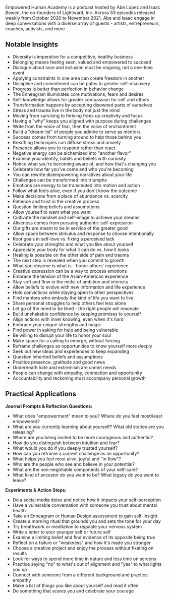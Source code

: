 Empowered Human Academy is a podcast hosted by Abe Lopez and Isaac Bowen, the co-founders of Lightward, Inc. Across 53 episodes released weekly from October 2020 to November 2021, Abe and Isaac engage in deep conversations with a diverse array of guests - artists, entrepreneurs, coaches, activists, and more.

## Notable Insights

- Diversity is imperative for a competitive, healthy business
- Belonging means feeling seen, valued and empowered to succeed
- Dialogue about race and inclusion must be ongoing, not a one-time event
- Applying constraints in one area can create freedom in another
- Discipline and commitment can be paths to greater self-discovery
- Progress is better than perfection in behavior change
- The Enneagram illuminates core motivations, fears and desires
- Self-knowledge allows for greater compassion for self and others
- Transformation happens by accepting disowned parts of ourselves
- Stress and trauma live in the body not just the mind
- Moving from surviving to thriving frees up creativity and focus
- Having a "why" keeps you aligned with purpose during challenges
- Write from the voice of fear, then the voice of enchantment
- Build a "dream list" of people you admire to serve as mentors
- Success comes from turning around to help those behind you
- Breathing techniques can diffuse stress and anxiety
- Presence allows you to respond rather than react
- Negative energy can be alchemized into "another flavor"
- Examine your identity, habits and beliefs with curiosity
- Notice what you're becoming aware of, and how that's changing you
- Celebrate how far you've come and who you're becoming
- You can rewrite disempowering narratives about your life
- Challenges can be transformed into triumphs
- Emotions are energy to be transmuted into motion and action
- Follow what feels alive, even if you don't know the outcome
- Make decisions from a place of abundance vs. scarcity
- Patience and trust in the creative process
- Question limiting beliefs and assumptions
- Allow yourself to want what you want
- Cultivate the mindset and self-image to achieve your dreams
- Aliveness comes from pursuing authentic self-expression
- Our gifts are meant to be in service of the greater good
- Allow space between stimulus and response to choose intentionally
- Root goals in self-love vs. fixing a perceived lack
- Celebrate your strengths and what you like about yourself
- Appreciate your body for what it can do vs. how it looks
- Healing is possible on the other side of pain and trauma
- The next step is revealed when you commit to growth
- What you observe is what is - honor others' experience
- Creative expression can be a way to process emotions
- Embrace the tension of the Asian-American experience
- Stay soft and flow in the midst of ambition and intensity
- Allow beliefs to evolve with new information and life experience
- Hold convictions while staying open to other perspectives
- Find mentors who embody the kind of life you want to live
- Share personal struggles to help others feel less alone
- Let go of the need to be liked - the right people will resonate
- Build unshakable confidence by keeping promises to yourself
- Align actions with inner knowing, even when it's hard
- Embrace your unique strengths and magic
- Find power in asking for help and being vulnerable
- Be willing to disrupt your life to honor your soul
- Make space for a calling to emerge, without forcing
- Reframe challenges as opportunities to know yourself more deeply
- Seek out new ideas and experiences to keep expanding
- Question inherited beliefs and assumptions
- Practice presence, gratitude and good news
- Underneath hate and extremism are unmet needs
- People can change with empathy, connection and opportunity
- Accountability and reckoning must accompany personal growth

## Practical Applications

**Journal Prompts & Reflection Questions:**

- What does "empowerment" mean to you? Where do you feel most/least empowered?
- What are you currently learning about yourself? What old stories are you releasing?
- Where are you being invited to be more courageous and authentic?
- How do you distinguish between intuition and fear?
- What would you do if you deeply trusted yourself?
- How can you reframe a current challenge as an opportunity?
- What helps you feel most alive, joyful and "in flow"?
- Who are the people who see and believe in your potential?
- What are the non-negotiable components of your self-care?
- What kind of ancestor do you want to be? What legacy do you want to leave?

**Experiments & Action Steps:**

- Do a social media detox and notice how it impacts your self-perception
- Have a vulnerable conversation with someone you trust about mental health
- Take an Enneagram or Human Design assessment to gain self-insight
- Create a morning ritual that grounds you and sets the tone for your day
- Try breathwork or meditation to regulate your nervous system
- Write a letter to your younger self or future self
- Examine a limiting belief and find evidence of its opposite being true
- Reflect on a failure or "weakness" and how it's made you stronger
- Choose a creative project and enjoy the process without fixating on results
- Look for ways to spend more time in nature and less time on screens
- Practice saying "no" to what's out of alignment and "yes" to what lights you up
- Connect with someone from a different background and practice empathy
- Make a list of things you like about yourself and read it often
- Do something that scares you and celebrate your courage
